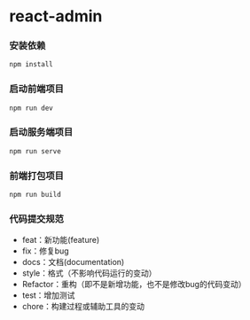 # react-admin

### 安装依赖

```powershell
npm install
```

### 启动前端项目

```powershell
npm run dev
```

### 启动服务端项目

```powershell
npm run serve
```

### 前端打包项目

```powershell
npm run build
```

### 代码提交规范

- feat：新功能(feature)
- fix：修复bug
- docs：文档(documentation)
- style：格式（不影响代码运行的变动）
- Refactor：重构（即不是新增功能，也不是修改bug的代码变动）
- test：增加测试
- chore：构建过程或辅助工具的变动 



